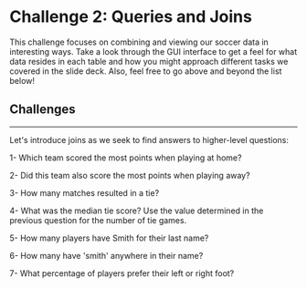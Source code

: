# Challenge 2: Queries and Joins

This challenge focuses on combining and viewing our soccer data in interesting ways. Take a look through the GUI interface to get a feel for what data resides in each table and how you might approach different tasks we covered in the slide deck. Also, feel free to go above and beyond the list below!

## Challenges

***
Let's introduce joins as we seek to find answers to higher-level questions:

1- Which team scored the most points when playing at home?

2- Did this team also score the most points when playing away?

3- How many matches resulted in a tie?

4- What was the median tie score? Use the value determined in the previous question for the number of tie games.

5- How many players have Smith for their last name?

6- How many have 'smith' anywhere in their name?
                      
7- What percentage of players prefer their left or right foot?
